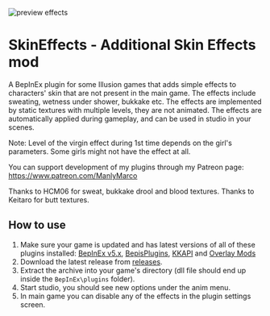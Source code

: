 ![preview effects](https://user-images.githubusercontent.com/39247311/50917637-52220580-143e-11e9-9274-5575496dacdb.png)
# SkinEffects - Additional Skin Effects mod
A BepInEx plugin for some Illusion games that adds simple effects to characters' skin that are not present in the main game. The effects include sweating, wetness under shower, bukkake etc. The effects are implemented by static textures with multiple levels, they are not animated. The effects are automatically applied during gameplay, and can be used in studio in your scenes.

Note: Level of the virgin effect during 1st time depends on the girl's parameters. Some girls might not have the effect at all.

You can support development of my plugins through my Patreon page: https://www.patreon.com/ManlyMarco

Thanks to HCM06 for sweat, bukkake drool and blood textures. Thanks to Keitaro for butt textures.

## How to use 
1. Make sure your game is updated and has latest versions of all of these plugins installed: [BepInEx v5.x](https://github.com/BepInEx/BepInEx), [BepisPlugins](https://github.com/bbepis/BepisPlugins), [KKAPI](https://github.com/ManlyMarco/KKAPI) and [Overlay Mods](https://github.com/ManlyMarco/Koikatu-Overlay-Mods)
2. Download the latest release from [releases](https://github.com/ManlyMarco/KK_SkinEffects/releases).
3. Extract the archive into your game's directory (dll file should end up inside the `BepInEx\plugins` folder).
4. Start studio, you should see new options under the anim menu.
5. In main game you can disable any of the effects in the plugin settings screen.
